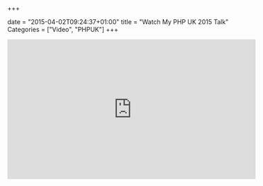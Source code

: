 +++

date = "2015-04-02T09:24:37+01:00"
title = "Watch My PHP UK 2015 Talk"
Categories = ["Video", "PHPUK"]
+++

<iframe width="560" height="315" src="https://www.youtube.com/embed/jL9nfIiX6G0?list=PL_aPVo2HeGF_VdlTpUF6ViNgLC7Raph0i" frameborder="0" allowfullscreen></iframe>
